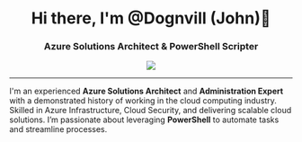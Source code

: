 <h1 align="center">Hi there, I'm @Dognvill (John)👋</h1>
<h3 align="center">Azure Solutions Architect & PowerShell Scripter</h3>

<p align="center">
  <a href="https://www.linkedin.com/in/john-bignold">
    <img src="https://img.shields.io/badge/LinkedIn-John Bignold-blue?style=flat&logo=linkedin">
  </a>
</p>

---

I'm an experienced **Azure Solutions Architect** and **Administration Expert** with a demonstrated history of working in the cloud computing industry. Skilled in Azure Infrastructure, Cloud Security, and delivering scalable cloud solutions. I’m passionate about leveraging **PowerShell** to automate tasks and streamline processes.
